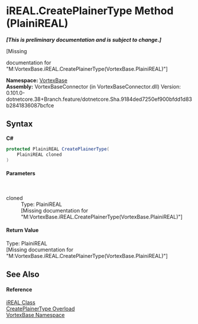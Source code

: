 # iREAL.CreatePlainerType Method (PlainiREAL)
 _**\[This is preliminary documentation and is subject to change.\]**_

\[Missing <summary> documentation for "M:VortexBase.iREAL.CreatePlainerType(VortexBase.PlainiREAL)"\]

**Namespace:**&nbsp;<a href="N_VortexBase.md">VortexBase</a><br />**Assembly:**&nbsp;VortexBaseConnector (in VortexBaseConnector.dll) Version: 0.101.0-dotnetcore.38+Branch.feature/dotnetcore.Sha.9184ded7250ef900bfdd1d83b2841836087bcfce

## Syntax

**C#**<br />
``` C#
protected PlainiREAL CreatePlainerType(
	PlainiREAL cloned
)
```


#### Parameters
&nbsp;<dl><dt>cloned</dt><dd>Type: PlainiREAL<br />\[Missing <param name="cloned"/> documentation for "M:VortexBase.iREAL.CreatePlainerType(VortexBase.PlainiREAL)"\]</dd></dl>

#### Return Value
Type: PlainiREAL<br />\[Missing <returns> documentation for "M:VortexBase.iREAL.CreatePlainerType(VortexBase.PlainiREAL)"\]

## See Also


#### Reference
<a href="T_VortexBase_iREAL.md">iREAL Class</a><br /><a href="Overload_VortexBase_iREAL_CreatePlainerType.md">CreatePlainerType Overload</a><br /><a href="N_VortexBase.md">VortexBase Namespace</a><br />